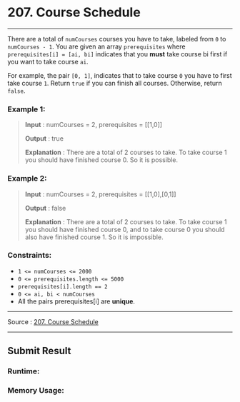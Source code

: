 # 207. Course Schedule

-- --
There are a total of `numCourses` courses you have to take, labeled from `0` to `numCourses - 1`. You are given an array `prerequisites` where `prerequisites[i] = [ai, bi]` indicates that you **must** take course bi first if you want to take course `ai`.

For example, the pair `[0, 1]`, indicates that to take course `0` you have to first take course `1`.
Return `true` if you can finish all courses. Otherwise, return `false`.

### Example 1:

> **Input** : numCourses = 2, prerequisites = [[1,0]]
>
> **Output** : true
> 
> **Explanation** : There are a total of 2 courses to take.
To take course 1 you should have finished course 0. So it is possible.

### Example 2:

> **Input** : numCourses = 2, prerequisites = [[1,0],[0,1]]
>
> **Output** : false
>
> **Explanation** : There are a total of 2 courses to take.
To take course 1 you should have finished course 0, and to take course 0 you should also have finished course 1. So it is impossible.

### Constraints:

* `1 <= numCourses <= 2000`
* `0 <= prerequisites.length <= 5000`
* `prerequisites[i].length == 2`
* `0 <= ai, bi < numCourses`
* All the pairs prerequisites[i] are **unique**.

-- --
Source : [207. Course Schedule](https://leetcode.com/problems/course-schedule/)

-- --

## Submit Result

### Runtime:

### Memory Usage:
